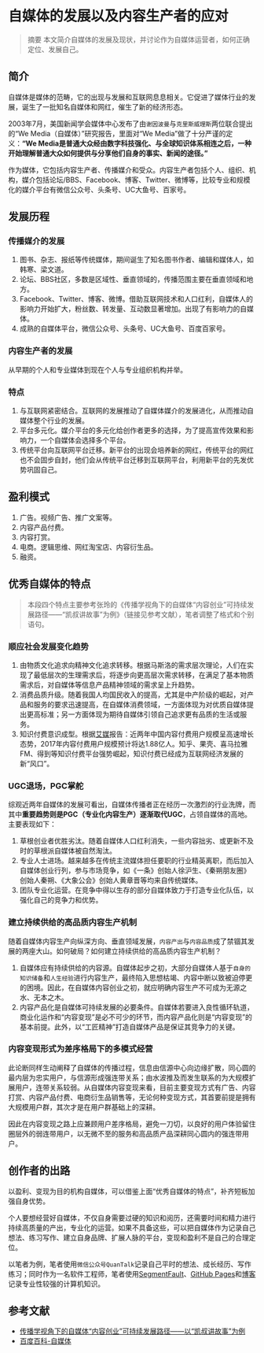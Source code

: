 # 自媒体的发展以及内容生产者的应对
>摘要 本文简介自媒体的发展及现状，并讨论作为自媒体运营者，如何正确定位、发展自己。

## 简介
自媒体是媒体的范畴，它的出现与发展和互联网息息相关。它促进了媒体行业的发展，诞生了一批知名自媒体和网红，催生了新的经济形态。

2003年7月，美国新闻学会媒体中心发布了由`谢因波曼`与`克里斯威理斯`两位联合提出的“We Media（自媒体）”研究报告，里面对“We Media”做了十分严谨的定义：**“We Media是普通大众经由数字科技强化、与全球知识体系相连之后，一种开始理解普通大众如何提供与分享他们自身的事实、新闻的途径。”**

作为媒体，它包括内容生产者、传播媒介和受众。内容生产者包括个人、组织、机构，媒介包括论坛/BBS、Facebook、博客、Twitter、微博等，比较专业和规模化的媒介平台有微信公众号、头条号、UC大鱼号、百家号。

## 发展历程

### 传播媒介的发展
1. 图书、杂志、报纸等传统媒体，期间诞生了知名图书作者、编辑和媒体人，如韩寒、梁文道。
2. 论坛、BBS社区，多数是区域性、垂直领域的，传播范围主要在垂直领域和地方。
3. Facebook、Twitter、博客、微博。借助互联网技术和人口红利，自媒体人的影响力开始扩大，粉丝数、转发量、互动数显著增加。出现了有影响力的自媒体。
4. 成熟的自媒体平台，微信公众号、头条号、UC大鱼号、百度百家号。

### 内容生产者的发展
从早期的个人和专业媒体到现在个人与专业组织机构并举。

### 特点
1. 与互联网紧密结合。互联网的发展推动了自媒体媒介的发展进化，从而推动自媒体整个行业的发展。
2. 平台多元化。媒介平台的多元化给创作者更多的选择，为了提高宣传效果和影响力，一个自媒体会选择多个平台。
3. 传统平台向互联网平台迁移。新平台的出现会培养新的网红，传统平台的网红也不会固步自封，他们会从传统平台迁移到互联网平台，利用新平台的先发优势巩固自己。

## 盈利模式
1. 广告。视频广告、推广文案等。
2. 内容产品付费。
3. 内容打赏。
2. 电商。逻辑思维、网红淘宝店、内容衍生品。
3. 融资。

## 优秀自媒体的特点
>本段四个特点主要参考张玲的《传播学视角下的自媒体“内容创业”可持续发展路径——“凯叔讲故事”为例》（链接见参考文献），笔者调整了格式和个别语句。

### 顺应社会发展变化趋势
1. 由物质文化追求向精神文化追求转移。根据马斯洛的需求层次理论，人们在实现了最低层次的生理需求后，将逐步向更高层次需求转移，在满足了基本物质需求后，对自媒体等信息产品精神领域的需求呈上升趋势。
2. 消费品质升级。随着我国人均国民收入的提高，尤其是中产阶级的崛起，对产品和服务的要求迅速提高，在自媒体消费领域，一方面体现为对优质自媒体提出更高标准；另一方面体现为期待自媒体引领自己追求更有品质的生活或服务。
3. 知识付费意识成型。根据[艾媒](http://www.iimedia.cn/)报告：近两年中国内容付费用户规模呈高速增长态势，2017年内容付费用户规模预计将达1.88亿人。知乎、果壳、喜马拉雅FM、得到等知识付费平台强势崛起，知识付费已经成为互联网经济发展的新“风口”。 

### UGC退场，PGC掌舵
综观近两年自媒体的发展可看出，自媒体传播者正在经历一次激烈的行业洗牌，而其中**重要趋势则是PGC（专业化内容生产）逐渐取代UGC**，占领自媒体的高地。主要表现如下：
1. 草根创业者优胜劣汰。随着自媒体人口红利消失，一些内容拙劣、或更新不及时的草根派自媒体被自然淘汰。
2. 专业人士进场。越来越多在传统主流媒体担任要职的行业精英离职，而后加入自媒体创业行列，参与市场竞争，如《一条》创始人徐沪生、《秦朔朋友圈》创始人秦朔、《大象公会》创始人黄章晋等均来自传统媒体。
3. 团队专业化运营。在竞争中得以生存的部分自媒体致力于打造专业化队伍，以强化自己的竞争力和优势。

### 建立持续供给的高品质内容生产机制
随着自媒体内容生产向纵深方向、垂直领域发展，`内容产出`与`内容品质`成了禁锢其发展的两座大山。如何破局？如何建立持续供给的高品质内容生产机制？

1. 自媒体应有持续供给的内容源。自媒体起步之初，大部分自媒体人基于`自身的知识储备`和`人生经验`进行内容生产，最终陷入思想枯竭、内容中断以致被迫停更的困境。因此，在自媒体内容创业之初，就应明确内容生产不可成为无源之水、无本之木。
2. 内容产品化是自媒体可持续发展的必要条件。自媒体若要进入良性循环轨道，商业化运作和“内容变现”是必不可少的环节，而内容产品化则是“内容变现”的基本前提。此外，以“工匠精神”打造自媒体产品是保证其竞争力的关键。

### 内容变现形式为差序格局下的多模式经营
此论断同样生动阐释了自媒体的传播过程，信息由信源中心向边缘扩散，同心圆的最内层为忠实用户，与信源形成强连带关系；由水波推及而发生联系的为大规模扩展用户，连带关系较弱。从自媒体内容变现来看，目前主要变现方式有广告、内容打赏、内容产品付费、电商衍生品销售等，无论何种变现方式，其首要前提是拥有大规模用户群，其次才是在用户群基础上的深耕。

因此在内容变现之路上应兼顾用户差序格局，避免一刀切，以良好的用户体验留住圈层外的弱连带用户，以无微不至的服务和高品质产品深耕同心圆内的强连带用户。

## 创作者的出路
以盈利、变现为目的机构自媒体，可以借鉴上面“优秀自媒体的特点”，补齐短板加强自身优势。

个人要想经营好自媒体，不仅自身需要过硬的知识和阅历，还需要时间和精力进行持续高质量的产出，专业化的运营。如果不具备这些，可以把自媒体作为记录自己想法、练习写作、建立自身品牌、扩展人脉的平台，变现和盈利不是自己的合理定位。

以笔者为例，笔者使用`微信公众号QuanTalk`记录自己平时的想法、成长经历、写作练习；同时作为一名软件工程师，笔者使用[SegmentFault](https://segmentfault.com/u/adolphlwq)、[GitHub Pages](http://adolphlwq.github.io)和[博客](https://blog.adolphlwq.xyz/)记录专业性较强的计算机知识。


## 参考文献
- [传播学视角下的自媒体“内容创业”可持续发展路径——以“凯叔讲故事”为例](http://kns.cnki.net/KCMS/detail/detail.aspx?dbcode=CJFQ&dbname=CJFQPREP&filename=CMEI201813040&v=MTk1NjhIOW5Ockk5QlpJUjhlWDFMdXhZUzdEaDFUM3FUcldNMUZyQ1VSTEtlWmVSb0Z5L2tVYnJMSmlET1o3RzQ=)
- [百度百科-自媒体](https://baike.baidu.com/item/%E8%87%AA%E5%AA%92%E4%BD%93)